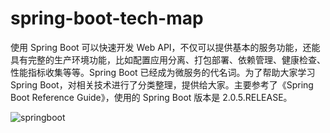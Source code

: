 # spring-boot-tech-map

使用 Spring Boot 可以快速开发 Web API，不仅可以提供基本的服务功能，还能具有完整的生产环境功能，比如配置应用分离、打包部署、依赖管理、健康检查、性能指标收集等等。Spring Boot 已经成为微服务的代名词。为了帮助大家学习 Spring Boot，对相关技术进行了分类整理，提供给大家。主要参考了《Spring Boot Reference Guide》，使用的 Spring Boot 版本是 2.0.5.RELEASE。

![springboot](springboot.png)
